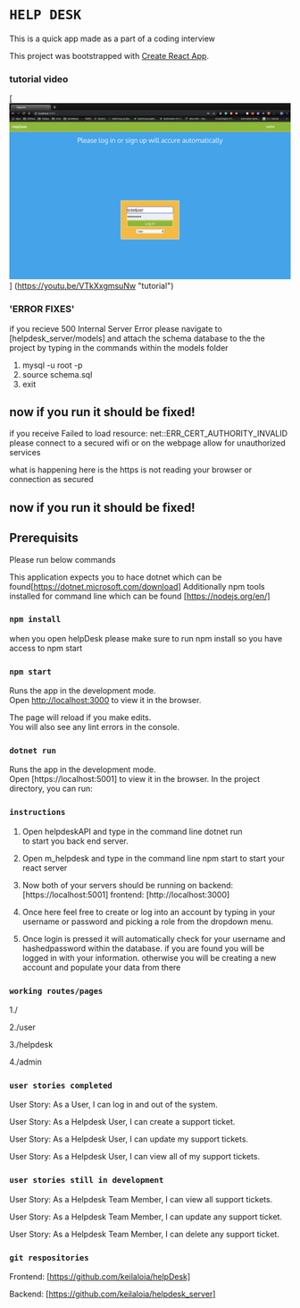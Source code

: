 # `HELP DESK`
This is a quick app made as a part of a coding interview

This project was bootstrapped with [Create React App](https://github.com/facebook/create-react-app).
### tutorial video
[![tutorial](readmemedia/userlogin.png)]
(https://youtu.be/VTkXxgmsuNw "tutorial")


### 'ERROR FIXES'
if you recieve 500 Internal Server Error
please navigate to [helpdesk_server/models] and attach the schema database to the the project by typing in the commands within 
the models folder
1. mysql -u root -p
2. source schema.sql
3. exit

now if you run it should be fixed!
-------------------------------------
if you receive Failed to load resource: net::ERR_CERT_AUTHORITY_INVALID
please connect to a secured wifi or on the webpage allow for unauthorized services

what is happening here is the https is not reading your browser or connection as secured 

now if you run it should be fixed!
-------------------------------------

## Prerequisits

Please run below commands

This application expects you to hace dotnet which can be found[https://dotnet.microsoft.com/download]
Additionally npm tools installed for command line which can be found
[https://nodejs.org/en/]

### `npm install`
when you open helpDesk please make sure to run npm install so you have access to npm start

### `npm start`

Runs the app in the development mode.<br>
Open [http://localhost:3000](http://localhost:3000) to view it in the browser.

The page will reload if you make edits.<br>
You will also see any lint errors in the console.


### `dotnet run`
Runs the app in the development mode.<br>
Open [https://localhost:5001] to view it in the browser.
In the project directory, you can run:

### `instructions`
1. Open helpdeskAPI and type in the command line dotnet run  
to start you back end server.

2. Open m_helpdesk and type in the command line npm start to start your react server 

3. Now both of your servers should be running on 
backend: [https://localhost:5001]
frontend: [http://localhost:3000]

4. Once here feel free to create or log into an account by typing in your username or password and picking a role from the dropdown menu.

5. Once login is pressed it will automatically check for your username and hashedpassword within the database. if you are found you will be logged in with your information. 
otherwise you will be creating a new account and populate your data from there

### `working routes/pages`
1./

2./user

3./helpdesk

4./admin 

### `user stories completed`
User Story: As a User, I can log in and out of the system.

User Story: As a Helpdesk User, I can create a support ticket.

User Story: As a Helpdesk User, I can update my support tickets.

User Story: As a Helpdesk User, I can view all of my support tickets.

### `user stories still in development`
User Story: As a Helpdesk Team Member, I can view all support tickets. 

User Story: As a Helpdesk Team Member, I can update any support ticket. 

User Story: As a Helpdesk Team Member, I can delete any support ticket.


### `git respositories`
Frontend: [https://github.com/keilaloia/helpDesk]

Backend: [https://github.com/keilaloia/helpdesk_server]
